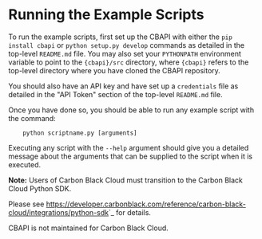 # Running the Example Scripts

To run the example scripts, first set up the CBAPI with either the `pip install cbapi` or `python setup.py develop`
commands as detailed in the top-level `README.md` file.  You may also set your `PYTHONPATH` environment variable to
point to the `{cbapi}/src` directory, where `{cbapi}` refers to the top-level directory where you have cloned
the CBAPI repository.

You should also have an API key and have set up a `credentials` file as detailed in the "API Token" section of the
top-level `README.md` file.

Once you have done so, you should be able to run any example script with the command:

		python scriptname.py [arguments]

Executing any script with the `--help` argument should give you a detailed message about the arguments that can
be supplied to the script when it is executed.

**Note:**
Users of Carbon Black Cloud must transition to the Carbon Black Cloud Python SDK.

Please see
<https://developer.carbonblack.com/reference/carbon-black-cloud/integrations/python-sdk>`_
for details.

CBAPI is not maintained for Carbon Black Cloud.
